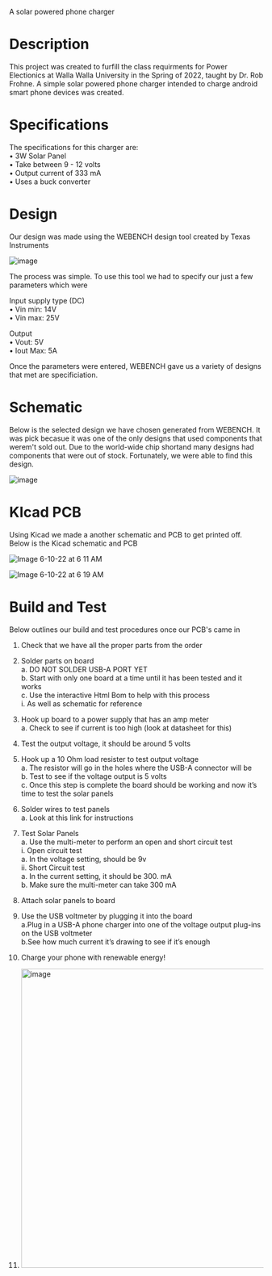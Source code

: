 
A solar powered phone charger

# Description 

This project was created to furfill the class requirments for Power Electionics at Walla Walla University in the Spring of 2022, taught by Dr. Rob Frohne. A simple solar powered phone charger intended to charge android smart phone devices was created.  

# Specifications 

The specifications for this charger are: <br/>
• 3W Solar Panel <br/>
• Take between 9 - 12 volts <br/>
• Output current of 333 mA <br/>
• Uses a buck converter <br/>

# Design 

Our design was made using the WEBENCH design tool created by Texas Instruments 

![image](https://user-images.githubusercontent.com/82369669/173068782-e39c2bb7-511e-4eab-a780-876c3613222e.jpeg)

The process was simple. To use this tool we had to specify our just a few parameters which were <br/>

Input supply type (DC) <br/>
• Vin min: 14V <br/>
• Vin max: 25V <br/>

Output <br/>
• Vout: 5V <br/>
• Iout Max: 5A <br/>

Once the parameters were entered, WEBENCH gave us a variety of designs that met are specificiation. 

# Schematic

Below is the selected design we have chosen generated from WEBENCH. It was pick becasue it was one of the only designs that used components that werem't sold out. Due to the world-wide chip shortand many designs had components that were out of stock. Fortunately, we were able to find this design.

![image](https://user-images.githubusercontent.com/82369669/173071248-8e9e7c20-9974-4c67-a5f5-4f57504e4505.jpeg)


# KIcad PCB 

Using Kicad we made a another schematic and PCB to get printed off. Below is the Kicad schematic and PCB 

![Image 6-10-22 at 6 11 AM](https://user-images.githubusercontent.com/82369669/173071942-550d6607-ca1d-4d05-b8c0-24a835940404.jpg)

![Image 6-10-22 at 6 19 AM](https://user-images.githubusercontent.com/82369669/173073425-0f1f7bf2-7a3d-4744-94f2-3dadaee2c253.jpg)



# Build and Test 

Below outlines our build and test procedures once our PCB's came in <br/>
1. Check that we have all the proper parts from the order <br/>
2. Solder parts on board <br/>
  a. DO NOT SOLDER USB-A PORT YET <br/>
  b. Start with only one board at a time until it has been tested and it works <br/>
  c. Use the interactive Html Bom to help with this process <br/>
    i. As well as schematic for reference <br/>
3. Hook up board to a power supply that has an amp meter <br/>
  a. Check to see if current is too high (look at datasheet for this) <br/>
4. Test the output voltage, it should be around 5 volts <br/>
5. Hook up a 10 Ohm load resister to test output voltage <br/>
  a. The resistor will go in the holes where the USB-A connector will be <br/>
  b. Test to see if the voltage output is 5 volts <br/>
  c. Once this step is complete the board should be working and now it’s time to test the solar panels <br/>
6. Solder wires to test panels <br/>
a. Look at this link for instructions <br/>
7. Test Solar Panels <br/>
  a. Use the multi-meter to perform an open and short circuit test <br/>
    i. Open circuit test <br/>
        a. In the voltage setting, should be 9v <br/>
    ii. Short Circuit test <br/>
        a. In the current setting, it should be 300. mA <br/>
        b. Make sure the multi-meter can take 300 mA <br/>
8. Attach solar panels to board <br/>	
9. Use the USB voltmeter by plugging it into the board <br/>
  a.Plug in a USB-A phone charger into one of the voltage output plug-ins on the USB voltmeter <br/>
  b.See how much current it’s drawing to see if it’s enough <br/>
10. Charge your phone with renewable energy! 
 
13. <img width="593" alt="image" src="https://user-images.githubusercontent.com/82369669/173073592-07289acb-cb06-40e9-a48f-375994e2c79d.png">





